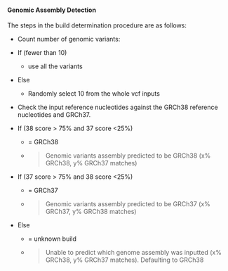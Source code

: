 #### <a id="genomic-assembly-detection"></a>Genomic Assembly Detection
The steps in the build determination procedure are as follows:

- Count number of genomic variants:
- If (fewer than 10)
  - use all the variants
- Else
  - Randomly select 10 from the whole vcf inputs

- Check the input reference nucleotides against the GRCh38 reference nucleotides and GRCh37.

- If (38 score > 75% and 37 score <25%)
  - = GRCh38
  - > Genomic variants assembly predicted to be GRCh38 (x% GRCh38, y% GRCh37 matches)
- If (37 score > 75% and 38 score <25%)
  - = GRCh37
  - > Genomic variants assembly predicted to be GRCh37 (x% GRCh37, y% GRCh38 matches)
- Else
  - = unknown build
  - > Unable to predict which genome assembly was inputted (x% GRCh38, y% GRCh37 matches). Defaulting to GRCh38